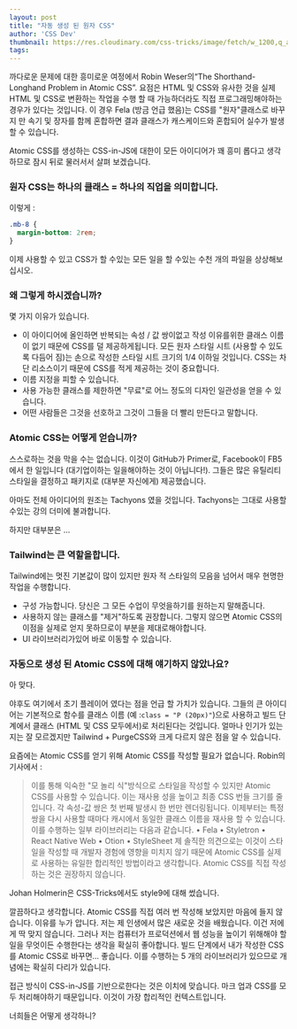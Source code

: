 ```yaml
---
layout: post
title: "자동 생성 된 원자 CSS"
author: 'CSS Dev'
thumbnail: https://res.cloudinary.com/css-tricks/image/fetch/w_1200,q_auto,f_auto/https://css-tricks.com/wp-content/uploads/2021/01/atomic-css-pieces.jpg
tags: 
---
```



까다로운 문제에 대한 흥미로운 여정에서 Robin Weser의“The Shorthand-Longhand Problem in Atomic CSS”.
 요점은 HTML 및 CSS와 유사한 것을 실제 HTML 및 CSS로 변환하는 작업을 수행 할 때 가능하더라도 직접 프로그래밍해야하는 경우가 있다는 것입니다.
 이 경우 Fela (방금 언급 했음)는 CSS를 "원자"클래스로 바꾸지 만 속기 및 장자를 함께 혼합하면 결과 클래스가 캐스케이드와 혼합되어 실수가 발생할 수 있습니다.

Atomic CSS를 생성하는 CSS-in-JS에 대한이 모든 아이디어가 꽤 흥미 롭다고 생각하므로 잠시 뒤로 물러서서 살펴 보겠습니다.

### 원자 CSS는 하나의 클래스 = 하나의 직업을 의미합니다.

이렇게 :

```CSS
.mb-8 {
  margin-bottom: 2rem;
}
```

이제 사용할 수 있고 CSS가 할 수있는 모든 일을 할 수있는 수천 개의 파일을 상상해보십시오.

### 왜 그렇게 하시겠습니까?

몇 가지 이유가 있습니다.

- 이 아이디어에 올인하면 반복되는 속성 / 값 쌍이없고 작성 이유를위한 클래스 이름이 없기 때문에 CSS를 덜 제공하게됩니다.
 모든 원자 스타일 시트 (사용할 수 있도록 다듬어 짐)는 손으로 작성한 스타일 시트 크기의 1/4 이하일 것입니다.
 CSS는 차단 리소스이기 때문에 CSS를 적게 제공하는 것이 중요합니다.
- 이름 지정을 피할 수 있습니다.
- 사용 가능한 클래스를 제한하면 "무료"로 어느 정도의 디자인 일관성을 얻을 수 있습니다.
- 어떤 사람들은 그것을 선호하고 그것이 그들을 더 빨리 만든다고 말합니다.

### Atomic CSS는 어떻게 얻습니까?

스스로하는 것을 막을 수는 없습니다.
 이것이 GitHub가 Primer로, Facebook이 FB5에서 한 일입니다 (대기업이하는 일을해야하는 것이 아닙니다!).
 그들은 많은 유틸리티 스타일을 결정하고 패키지로 (대부분 자신에게) 제공했습니다.

아마도 전체 아이디어의 원조는 Tachyons 였을 것입니다. Tachyons는 그대로 사용할 수있는 강의 더미에 불과합니다.

하지만 대부분은 ...

### Tailwind는 큰 역할을합니다.

Tailwind에는 멋진 기본값이 많이 있지만 원자 적 스타일의 모음을 넘어서 매우 현명한 작업을 수행합니다.

- 구성 가능합니다.
 당신은 그 모든 수업이 무엇을하기를 원하는지 말해줍니다.
- 사용하지 않는 클래스를 "제거"하도록 권장합니다.
 그렇지 않으면 Atomic CSS의 이점을 실제로 얻지 못하므로이 부분을 제대로해야합니다.
- UI 라이브러리가있어 바로 이동할 수 있습니다.

### 자동으로 생성 된 Atomic CSS에 대해 얘기하지 않았나요?

아 맞다.

야후도 여기에서 초기 플레이어 였다는 점을 언급 할 가치가 있습니다.
 그들의 큰 아이디어는 기본적으로 함수를 클래스 이름 (예 :`class = "P (20px)"`)으로 사용하고 빌드 단계에서 클래스 (HTML 및 CSS 모두에서)로 처리된다는 것입니다.
 얼마나 인기가 있는지는 잘 모르겠지만 Tailwind + PurgeCSS와 크게 다르지 않은 점을 알 수 있습니다.

요즘에는 Atomic CSS를 얻기 위해 Atomic CSS를 작성할 필요가 없습니다.
 Robin의 기사에서 :

> 이를 통해 익숙한 "모 놀리 식"방식으로 스타일을 작성할 수 있지만 Atomic CSS를 사용할 수 있습니다.
 이는 재사용 성을 높이고 최종 CSS 번들 크기를 줄입니다.
 각 속성-값 쌍은 첫 번째 발생시 한 번만 렌더링됩니다.
 이제부터는 특정 쌍을 다시 사용할 때마다 캐시에서 동일한 클래스 이름을 재사용 할 수 있습니다.
 이를 수행하는 일부 라이브러리는 다음과 같습니다.
• Fela
• Styletron
• React Native Web
• Otion
• StyleSheet
제 솔직한 의견으로는 이것이 스타일을 작성할 때 개발자 경험에 영향을 미치지 않기 때문에 Atomic CSS를 실제로 사용하는 유일한 합리적인 방법이라고 생각합니다.
 Atomic CSS를 직접 작성하는 것은 권장하지 않습니다.

Johan Holmerin은 CSS-Tricks에서도 style9에 대해 썼습니다.

깔끔하다고 생각합니다.
 Atomic CSS를 직접 여러 번 작성해 보았지만 마음에 들지 않습니다.
 이유를 누가 압니다.
 저는 제 인생에서 많은 새로운 것을 배웠습니다. 이건 저에게 딱 맞지 않습니다.
 그러나 저는 컴퓨터가 프로덕션에서 웹 성능을 높이기 위해해야 할 일을 무엇이든 수행한다는 생각을 확실히 좋아합니다.
 빌드 단계에서 내가 작성한 CSS를 Atomic CSS로 바꾸면… 좋습니다.
 이를 수행하는 5 개의 라이브러리가 있으므로 개념에는 확실히 다리가 있습니다.

접근 방식이 CSS-in-JS를 기반으로한다는 것은 이치에 맞습니다. 마크 업과 CSS를 모두 처리해야하기 때문입니다. 이것이 가장 합리적인 컨텍스트입니다.

너희들은 어떻게 생각하니?